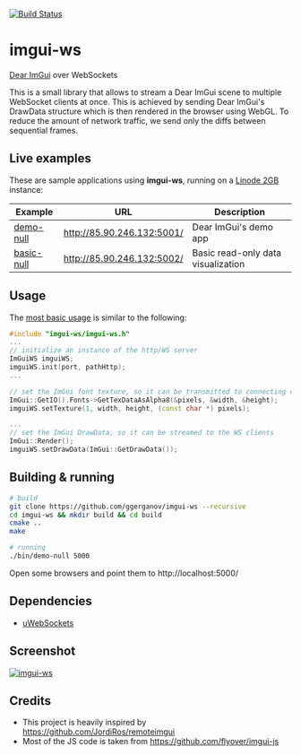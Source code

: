  [![Build Status](https://travis-ci.org/ggerganov/imgui-ws.svg?branch=master)](https://travis-ci.org/ggerganov/imgui-ws?branch=master)

# imgui-ws

[Dear ImGui](https://github.com/ocornut/imgui) over WebSockets

This is a small library that allows to stream a Dear ImGui scene to multiple WebSocket clients at once. This is achieved by sending Dear ImGui's DrawData structure which is then rendered in the browser using WebGL. To reduce the amount of network traffic, we send only the diffs between sequential frames.

## Live examples

These are sample applications using **imgui-ws**, running on a [Linode 2GB](https://www.linode.com/pricing) instance:

| Example | URL | Description |
| ------- | --- | ----------- |
| [demo-null](https://github.com/ggerganov/imgui-ws/tree/master/examples/demo-null) | http://85.90.246.132:5001/ | Dear ImGui's demo app |
| [basic-null](https://github.com/ggerganov/imgui-ws/tree/master/examples/basic-null) | http://85.90.246.132:5002/ | Basic read-only data visualization |

## Usage

The [most basic usage](https://github.com/ggerganov/imgui-ws/tree/master/examples/basic-null) is similar to the following:

```cpp
#include "imgui-ws/imgui-ws.h"
...
// initialize an instance of the http/WS server
ImGuiWS imguiWS;
imguiWS.init(port, pathHttp);
...

// set the ImGui font texture, so it can be transmitted to connecting clients
ImGui::GetIO().Fonts->GetTexDataAsAlpha8(&pixels, &width, &height);
imguiWS.setTexture(1, width, height, (const char *) pixels);

...
// set the ImGui DrawData, so it can be streamed to the WS clients
ImGui::Render();
imguiWS.setDrawData(ImGui::GetDrawData());

```

## Building & running

```bash
# build
git clone https://github.com/ggerganov/imgui-ws --recursive
cd imgui-ws && mkdir build && cd build
cmake ..
make

# running
./bin/demo-null 5000
```

Open some browsers and point them to http://localhost:5000/

## Dependencies

 - [uWebSockets](https://github.com/uNetworking/uWebSockets)

## Screenshot 

 <a href="https://i.imgur.com/TVxj8cf.png" target="_blank">![imgui-ws](https://i.imgur.com/TVxj8cf.png)</a>

## Credits
 - This project is heavily inspired by https://github.com/JordiRos/remoteimgui
 - Most of the JS code is taken from https://github.com/flyover/imgui-js
